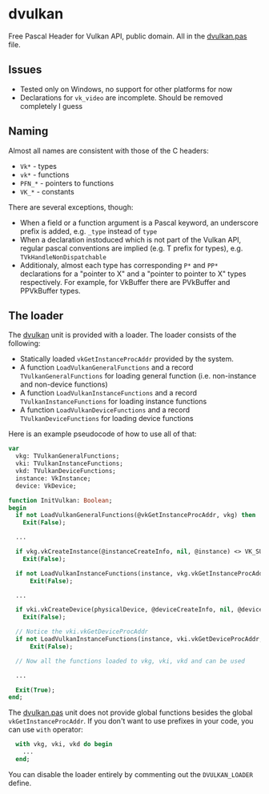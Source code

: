 # dvulkan

Free Pascal Header for Vulkan API, public domain. All in the [dvulkan.pas](dvulkan.pas) file.

##  Issues

* Tested only on Windows, no support for other platforms for now
* Declarations for `vk_video` are incomplete. Should be removed completely I guess

## Naming

Almost all names are consistent with those of the C headers:
* `Vk*`   - types
* `vk*`   - functions
* `PFN_*` - pointers to functions
* `VK_*`  - constants

There are several exceptions, though:
* When a field or a function argument is a Pascal keyword, an underscore
  prefix is added, e.g. `_type` instead of `type`
* When a declaration instoduced which is not part of the Vulkan API,
  regular pascal conventions are implied (e.g. T prefix for types), e.g.
  `TVkHandleNonDispatchable`
* Additionaly, almost each type has corresponding `P*` and `PP*`
  declarations for a "pointer to X" and a "pointer to pointer to X"
  types respectively. For example, for VkBuffer there are PVkBuffer
  and PPVkBuffer types.

## The loader

The [dvulkan](dvulkan.pas) unit is provided with a loader. The loader consists of the following:
* Statically loaded `vkGetInstanceProcAddr` provided by the system.
* A function `LoadVulkanGeneralFunctions` and a record `TVulkanGeneralFunctions` for loading general function (i.e. non-instance and non-device functions)
* A function `LoadVulkanInstanceFunctions` and a record `TVulkanInstanceFunctions` for loading instance functions
* A function `LoadVulkanDeviceFunctions` and a record `TVulkanDeviceFunctions` for loading device functions

Here is an example pseudocode of how to use all of that:

```pascal
var
  vkg: TVulkanGeneralFunctions;
  vki: TVulkanInstanceFunctions;
  vkd: TVulkanDeviceFunctions;
  instance: VkInstance;
  device: VkDevice;

function InitVulkan: Boolean;
begin
  if not LoadVulkanGeneralFunctions(@vkGetInstanceProcAddr, vkg) then
    Exit(False);

  ...

  if vkg.vkCreateInstance(@instanceCreateInfo, nil, @instance) <> VK_SUCCESS then
    Exit(False);

  if not LoadVulkanInstanceFunctions(instance, vkg.vkGetInstanceProcAddr, vki) then
      Exit(False);

  ...

  if vki.vkCreateDevice(physicalDevice, @deviceCreateInfo, nil, @device) <> VK_SUCCESS then
    Exit(False);

  // Notice the vki.vkGetDeviceProcAddr
  if not LoadVulkanInstanceFunctions(instance, vki.vkGetDeviceProcAddr, vkd) then
      Exit(False);

  // Now all the functions loaded to vkg, vki, vkd and can be used

  ...

  Exit(True);
end;
```

The [dvulkan.pas](dvulkan.pas) unit does not provide global functions besides
the global `vkGetInstanceProcAddr`. If you don't want to use prefixes in your
code, you can use `with` operator:

```pascal
  with vkg, vki, vkd do begin
    ...
  end;
```

You can disable the loader entirely by commenting out the `DVULKAN_LOADER` define.
